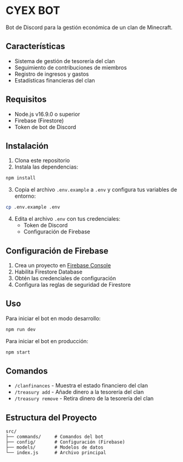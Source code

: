 # CYEX BOT

Bot de Discord para la gestión económica de un clan de Minecraft.

## Características

- Sistema de gestión de tesorería del clan
- Seguimiento de contribuciones de miembros
- Registro de ingresos y gastos
- Estadísticas financieras del clan

## Requisitos

- Node.js v16.9.0 o superior
- Firebase (Firestore)
- Token de bot de Discord

## Instalación

1. Clona este repositorio
2. Instala las dependencias:
```bash
npm install
```
3. Copia el archivo `.env.example` a `.env` y configura tus variables de entorno:
```bash
cp .env.example .env
```
4. Edita el archivo `.env` con tus credenciales:
   - Token de Discord
   - Configuración de Firebase

## Configuración de Firebase

1. Crea un proyecto en [Firebase Console](https://console.firebase.google.com/)
2. Habilita Firestore Database
3. Obtén las credenciales de configuración
4. Configura las reglas de seguridad de Firestore

## Uso

Para iniciar el bot en modo desarrollo:
```bash
npm run dev
```

Para iniciar el bot en producción:
```bash
npm start
```

## Comandos

- `/clanfinances` - Muestra el estado financiero del clan
- `/treasury add` - Añade dinero a la tesorería del clan
- `/treasury remove` - Retira dinero de la tesorería del clan

## Estructura del Proyecto

```
src/
├── commands/     # Comandos del bot
├── config/       # Configuración (Firebase)
├── models/       # Modelos de datos
└── index.js      # Archivo principal
``` 